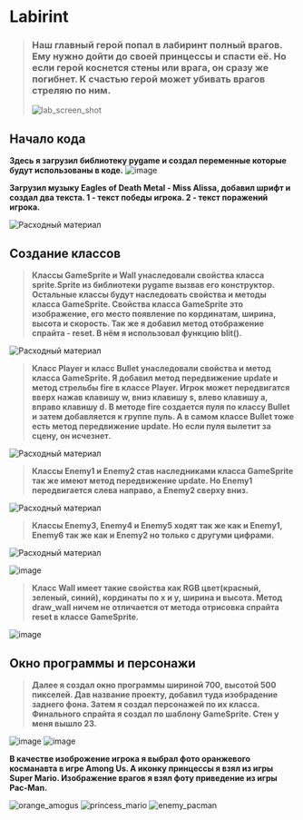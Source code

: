 # Labirint

> ### Наш главный герой попал в лабиринт полный врагов. Ему нужно дойти до своей принцессы и спасти её. Но если герой коснется стены или врага, он сразу же погибнет. К счастью герой может убивать врагов стреляю по ним.
> ![lab_screen_shot](https://user-images.githubusercontent.com/111111384/184305973-8484db1b-ae1a-4351-80b4-b44ad77c7b51.PNG)

## Начало кода
**Здесь я загрузил библиотеку pygame и создал переменные которые будут использованы в коде.**
![image](https://user-images.githubusercontent.com/111111384/184309272-7a9a5e7e-f7e9-4659-9c89-cd0b50d0bfdb.png)

**Загрузил музыку Eagles of Death Metal - Miss Alissa, добавил шрифт и создал два текста. 1 - текст победы игрока. 2 - текст поражений игрока.**

![Расходный материал](https://user-images.githubusercontent.com/111111384/184553611-68fb0656-7b17-4004-83d1-9a56b9913275.png)


## Создание классов

> **Классы GameSprite и Wall унаследовали свойства класса sprite.Sprite из библиотеки pygame вызвав его конструктор. Остальные классы будут наследовать свойства и методы класса GameSprite. Свойства класса GameSprite это изображение, его место появление по кординатам, ширина, высота и скорость. Так же я добавил метод отображение спрайта - reset. В нём я использовал функцию blit().**

![Расходный материал](https://user-images.githubusercontent.com/111111384/184553954-8a15105d-11a1-43c4-98af-aa337b92cc07.png)

> **Класс Player и класс Bullet унаследовали свойства и метод класса GameSprite. Я добавил метод передвижение update и метод стрельбы fire в классе Player. Игрок может передвигатся вверх нажав клавишу w, вниз клавишу s, влево клавишу a, вправо клавишу d. В методе fire создается пуля по классу Bullet и затем добавляется к группе пуль. А в самом классе Bullet тоже есть метод передвижение update. Но если пуля вылетит за сцену, он исчезнет.**

![Расходный материал](https://user-images.githubusercontent.com/111111384/184554189-bf8c53d4-9841-467a-9693-3872d99501eb.png)

> **Классы Enemy1 и Enemy2 став наследниками класса GameSprite так же имеют метод передвижение update. Но Enemy1 передвигается слева направо, а Enemy2 сверху вниз.**

![Расходный материал](https://user-images.githubusercontent.com/111111384/184554327-8f265928-67b7-4ba7-80e5-e973fe2bb69e.png)

> **Классы Enemy3, Enemy4 и Enemy5 ходят так же как и Enemy1, Enemy6 так же как и Enemy2 но только с другуми цифрами.**

![Расходный материал](https://user-images.githubusercontent.com/111111384/184554569-01584965-2684-4478-ad90-b345b445589b.png)

![image](https://user-images.githubusercontent.com/111111384/184554507-41423b7c-ad9b-4155-b6db-6a2ba8a2d43a.png)

> **Класс Wall имеет такие свойства как RGB цвет(красный, зеленый, синий), кординаты по х и у, ширина и высота. Метод draw_wall ничем не отличается от метода отрисовка спрайта reset в классе GameSprite.**

![image](https://user-images.githubusercontent.com/111111384/184554694-563d3c2e-489c-416e-8de3-7c98d5aeebd7.png)

## Окно программы и персонажи

> **Далее я создал окно программы шириной 700, высотой 500 пикселей. Дав название проекту, добавил туда изобрадение заднего фона. Затем я создал персонажей по их класса. Финального спрайта я создал по шаблону GameSprite. Стен у меня вышло 23.**

![image](https://user-images.githubusercontent.com/111111384/184554840-781347a7-4bf0-4905-b179-1543718f3ee1.png)
![image](https://user-images.githubusercontent.com/111111384/184554869-ac319f95-580c-47cc-b9ae-2bb69f0ca803.png)












**В качестве изоброжение игрока я выбрал фото оранжевого косманавта в игре Among Us. А иконку принцессы я взял из игры Super Mario. Изображение врагов я взял фоту 
приведение из игры Pac-Man.**

![orange_amogus](https://user-images.githubusercontent.com/111111384/184306448-20c3dfb0-8670-4573-ad6d-e0f469a58062.png)
![princess_mario](https://user-images.githubusercontent.com/111111384/184305169-2313b9cd-ec2d-4718-bd5c-e9b7f5147d27.jpg)
![enemy_pacman](https://user-images.githubusercontent.com/111111384/184305149-bc3862ee-b407-4d4d-9e26-1331a19df290.jpg)
